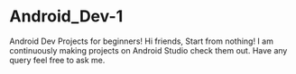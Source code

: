 # Android_Dev-1
Android Dev Projects for beginners!
Hi friends,
Start from nothing!
I am continuously making projects on Android Studio check them out.
Have any query feel free to ask me.
